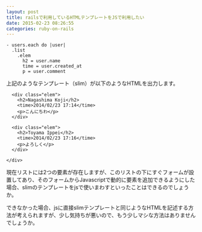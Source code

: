```yaml
---
layout: post
title: railsで利用しているHTMLテンプレートをJSで利用したい
date: 2015-02-23 08:26:55
categories: ruby-on-rails
---
```

<pre><code>- users.each do |user|
  .list
    .elem
      h2 = user.name
      time = user.created_at
      p = user.comment
</code></pre>

<p>上記のようなテンプレート（slim）が以下のようなHTMLを出力します。<br>
    </p>

<pre><code>  &lt;div class="elem"&gt;
    &lt;h2&gt;Nagashima Koji&lt;/h2&gt;
    &lt;time&gt;2014/02/23 17:14&lt;/time&gt;
    &lt;p&gt;こんにちわ&lt;/p&gt;
  &lt;/div&gt;

  &lt;div class="elem"&gt;
    &lt;h2&gt;Toyama Ippei&lt;/h2&gt;
    &lt;time&gt;2014/02/23 17:16&lt;/time&gt;
    &lt;p&gt;よろしく&lt;/p&gt;
  &lt;/div&gt;

&lt;/div&gt;
</code></pre>

<p>現在リストには2つの要素が存在しますが、このリストの下にすぐフォームが設置してあり、そのフォームからJavascriptで動的に要素を追加できるようにした場合、slimのテンプレートをjsで使いまわすといったことはできるのでしょうか。</p>

<p>できなかった場合、jsに直接slimテンプレートと同じようなHTMLを記述する方法が考えられますが、少し気持ちが悪いので、もう少しマシな方法はありませんでしょうか。</p>
